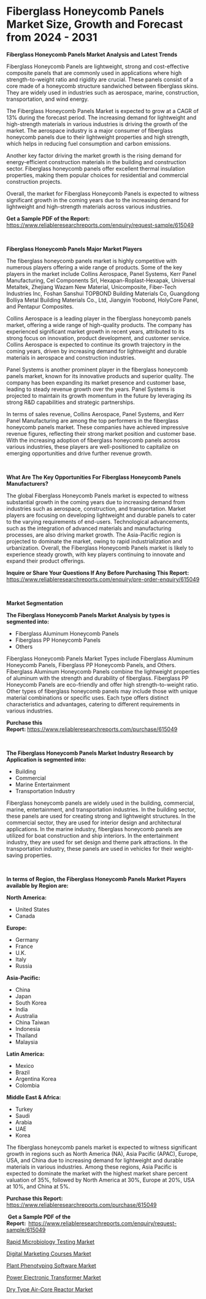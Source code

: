 <p><h1>Fiberglass Honeycomb Panels Market Size, Growth and Forecast from 2024 - 2031</h1></p><p><strong>Fiberglass Honeycomb Panels Market Analysis and Latest Trends</strong></p>
<p><p>Fiberglass Honeycomb Panels are lightweight, strong and cost-effective composite panels that are commonly used in applications where high strength-to-weight ratio and rigidity are crucial. These panels consist of a core made of a honeycomb structure sandwiched between fiberglass skins. They are widely used in industries such as aerospace, marine, construction, transportation, and wind energy.</p><p>The Fiberglass Honeycomb Panels Market is expected to grow at a CAGR of 13% during the forecast period. The increasing demand for lightweight and high-strength materials in various industries is driving the growth of the market. The aerospace industry is a major consumer of fiberglass honeycomb panels due to their lightweight properties and high strength, which helps in reducing fuel consumption and carbon emissions.</p><p>Another key factor driving the market growth is the rising demand for energy-efficient construction materials in the building and construction sector. Fiberglass honeycomb panels offer excellent thermal insulation properties, making them popular choices for residential and commercial construction projects.</p><p>Overall, the market for Fiberglass Honeycomb Panels is expected to witness significant growth in the coming years due to the increasing demand for lightweight and high-strength materials across various industries.</p></p>
<p><strong>Get a Sample PDF of the Report:&nbsp;</strong> <a href="https://www.reliableresearchreports.com/enquiry/request-sample/615049">https://www.reliableresearchreports.com/enquiry/request-sample/615049</a></p>
<p>&nbsp;</p>
<p><strong>Fiberglass Honeycomb Panels Major Market Players</strong></p>
<p><p>The fiberglass honeycomb panels market is highly competitive with numerous players offering a wide range of products. Some of the key players in the market include Collins Aerospace, Panel Systems, Kerr Panel Manufacturing, Cel Components Srl, Hexapan-Roplast-Hexapak, Universal Metaltek, Zhejiang Wazam New Material, Unicomposite, Fiber-Tech Industries Inc, Foshan Sanshui TOPBOND Building Materials Co, Guangdong Bolliya Metal Building Materials Co., Ltd, Jiangyin Yoobond, HolyCore Panel, and Pentapur Composites.</p><p>Collins Aerospace is a leading player in the fiberglass honeycomb panels market, offering a wide range of high-quality products. The company has experienced significant market growth in recent years, attributed to its strong focus on innovation, product development, and customer service. Collins Aerospace is expected to continue its growth trajectory in the coming years, driven by increasing demand for lightweight and durable materials in aerospace and construction industries.</p><p>Panel Systems is another prominent player in the fiberglass honeycomb panels market, known for its innovative products and superior quality. The company has been expanding its market presence and customer base, leading to steady revenue growth over the years. Panel Systems is projected to maintain its growth momentum in the future by leveraging its strong R&D capabilities and strategic partnerships.</p><p>In terms of sales revenue, Collins Aerospace, Panel Systems, and Kerr Panel Manufacturing are among the top performers in the fiberglass honeycomb panels market. These companies have achieved impressive revenue figures, reflecting their strong market position and customer base. With the increasing adoption of fiberglass honeycomb panels across various industries, these players are well-positioned to capitalize on emerging opportunities and drive further revenue growth.</p></p>
<p>&nbsp;</p>
<p><strong>What Are The Key Opportunities For Fiberglass Honeycomb Panels Manufacturers?</strong></p>
<p><p>The global Fiberglass Honeycomb Panels market is expected to witness substantial growth in the coming years due to increasing demand from industries such as aerospace, construction, and transportation. Market players are focusing on developing lightweight and durable panels to cater to the varying requirements of end-users. Technological advancements, such as the integration of advanced materials and manufacturing processes, are also driving market growth. The Asia-Pacific region is projected to dominate the market, owing to rapid industrialization and urbanization. Overall, the Fiberglass Honeycomb Panels market is likely to experience steady growth, with key players continuing to innovate and expand their product offerings.</p></p>
<p><strong>Inquire or Share Your Questions If Any Before Purchasing This Report:</strong> <a href="https://www.reliableresearchreports.com/enquiry/pre-order-enquiry/615049">https://www.reliableresearchreports.com/enquiry/pre-order-enquiry/615049</a></p>
<p>&nbsp;</p>
<p><strong>Market Segmentation</strong></p>
<p><strong>The Fiberglass Honeycomb Panels Market Analysis by types is segmented into:</strong></p>
<p><ul><li>Fiberglass Aluminum Honeycomb Panels</li><li>Fiberglass PP Honeycomb Panels</li><li>Others</li></ul></p>
<p><p>Fiberglass Honeycomb Panels Market Types include Fiberglass Aluminum Honeycomb Panels, Fiberglass PP Honeycomb Panels, and Others. Fiberglass Aluminum Honeycomb Panels combine the lightweight properties of aluminum with the strength and durability of fiberglass. Fiberglass PP Honeycomb Panels are eco-friendly and offer high strength-to-weight ratio. Other types of fiberglass honeycomb panels may include those with unique material combinations or specific uses. Each type offers distinct characteristics and advantages, catering to different requirements in various industries.</p></p>
<p><strong>Purchase this Report:&nbsp;</strong><a href="https://www.reliableresearchreports.com/purchase/615049">https://www.reliableresearchreports.com/purchase/615049</a></p>
<p>&nbsp;</p>
<p><strong>The Fiberglass Honeycomb Panels Market Industry Research by Application is segmented into:</strong></p>
<p><ul><li>Building</li><li>Commercial</li><li>Marine Entertainment</li><li>Transportation Industry</li></ul></p>
<p><p>Fiberglass honeycomb panels are widely used in the building, commercial, marine, entertainment, and transportation industries. In the building sector, these panels are used for creating strong and lightweight structures. In the commercial sector, they are used for interior design and architectural applications. In the marine industry, fiberglass honeycomb panels are utilized for boat construction and ship interiors. In the entertainment industry, they are used for set design and theme park attractions. In the transportation industry, these panels are used in vehicles for their weight-saving properties.</p></p>
<p>&nbsp;</p>
<p><strong>In terms of Region, the Fiberglass Honeycomb Panels Market Players available by Region are:</strong></p>
<p>
    <p> <strong> North America: </strong>
        <ul>
            <li>United States</li>
            <li>Canada</li>
        </ul>
        </p> 
    <p> <strong> Europe: </strong>
        <ul>
            <li>Germany</li>
            <li>France</li>
            <li>U.K.</li>
            <li>Italy</li>
            <li>Russia</li>
        </ul>
        </p> 
    <p> <strong> Asia-Pacific: </strong>
        <ul>
            <li>China</li>
            <li>Japan</li>
            <li>South Korea</li>
            <li>India</li>
            <li>Australia</li>
            <li>China Taiwan</li>
            <li>Indonesia</li>
            <li>Thailand</li>
            <li>Malaysia</li>
        </ul>
        </p> 
    <p> <strong> Latin America: </strong>
        <ul>
            <li>Mexico</li>
            <li>Brazil</li>
            <li>Argentina Korea</li>
            <li>Colombia</li>
        </ul>
        </p> 
    <p> <strong> Middle East & Africa: </strong>
        <ul>
            <li>Turkey</li>
            <li>Saudi</li>
            <li>Arabia</li>
            <li>UAE</li>
            <li>Korea</li>
        </ul>
    </p>
    </p>
<p><p>The fiberglass honeycomb panels market is expected to witness significant growth in regions such as North America (NA), Asia Pacific (APAC), Europe, USA, and China due to increasing demand for lightweight and durable materials in various industries. Among these regions, Asia Pacific is expected to dominate the market with the highest market share percent valuation of 35%, followed by North America at 30%, Europe at 20%, USA at 10%, and China at 5%.</p></p>
<p><strong>Purchase this Report: </strong><a href="https://www.reliableresearchreports.com/purchase/615049">https://www.reliableresearchreports.com/purchase/615049</a></p>
<p>&nbsp;<strong>Get a Sample PDF of the Report:&nbsp;&nbsp;</strong><a href="https://www.reliableresearchreports.com/enquiry/request-sample/615049">https://www.reliableresearchreports.com/enquiry/request-sample/615049</a></p>
<p><strong></strong></p>
<p><p><a href="https://medium.com/@merrittrice2023/rapid-microbiology-testing-market-report-reveals-the-latest-trends-and-growth-opportunities-of-this-80130a89288b">Rapid Microbiology Testing Market</a></p><p><a href="https://medium.com/@juliepayne1928/digital-marketing-courses-market-size-market-outlook-and-market-forecast-2024-to-2031-c670d2e43f1b">Digital Marketing Courses Market</a></p><p><a href="https://medium.com/@patriciahanson2013/plant-phenotyping-software-market-comprehensive-assessment-by-type-application-and-geography-e1cc2a14d8c5">Plant Phenotyping Software Market</a></p><p><a href="https://github.com/Sinjinluong3e0awx2m195k76/Market-Research-Report-List-1/blob/main/power-electronic-transformer-market.md">Power Electronic Transformer Market</a></p><p><a href="https://github.com/CliffMedina6/Market-Research-Report-List-3/blob/main/dry-type-air-core-reactor-market.md">Dry Type Air-Core Reactor Market</a></p></p>
